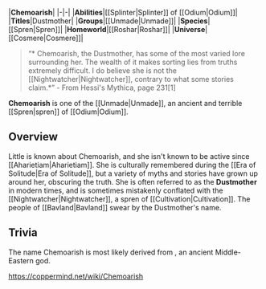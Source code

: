 |**Chemoarish**|
|-|-|
|**Abilities**|[[Splinter\|Splinter]] of [[Odium\|Odium]]|
|**Titles**|Dustmother|
|**Groups**|[[Unmade\|Unmade]]|
|**Species**|[[Spren\|Spren]]|
|**Homeworld**|[[Roshar\|Roshar]]|
|**Universe**|[[Cosmere\|Cosmere]]|

>“* Chemoarish, the Dustmother, has some of the most varied lore surrounding her. The wealth of it makes sorting lies from truths extremely difficult. I do believe she is not the [[Nightwatcher\|Nightwatcher]], contrary to what some stories claim.*”
\- From Hessi's Mythica, page 231[1]


**Chemoarish** is one of the [[Unmade\|Unmade]], an ancient and terrible [[Spren\|spren]] of [[Odium\|Odium]].

## Overview
Little is known about Chemoarish, and she isn't known to be active since [[Aharietiam\|Aharietiam]]. She is culturally remembered during the [[Era of Solitude\|Era of Solitude]], but a variety of myths and stories have grown up around her, obscuring the truth. She is often referred to as the **Dustmother** in modern times, and is sometimes mistakenly conflated with the [[Nightwatcher\|Nightwatcher]], a spren of [[Cultivation\|Cultivation]]. The people of [[Bavland\|Bavland]] swear by the Dustmother's name.

## Trivia
The name Chemoarish is most likely derived from , an ancient Middle-Eastern god.


https://coppermind.net/wiki/Chemoarish